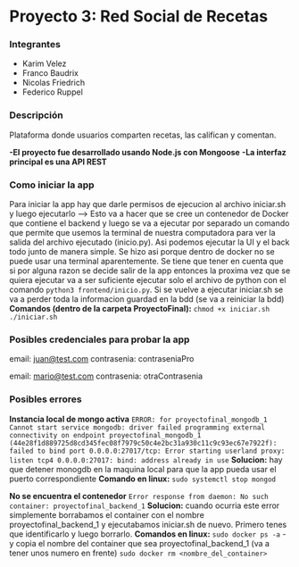 # Proyecto 3: Red Social de Recetas

### Integrantes
- Karim Velez
- Franco Baudrix
- Nicolas Friedrich
- Federico Ruppel

### Descripción
Plataforma donde usuarios comparten recetas, las califican y comentan.

**-El proyecto fue desarrollado usando Node.js con Mongoose**
**-La interfaz principal es una API REST**

### Como iniciar la app
Para iniciar la app hay que darle permisos de ejecucion al archivo iniciar.sh y luego ejecutarlo --> Esto va a hacer que se cree un contenedor de Docker que contiene el backend y luego se va a ejecutar por separado un comando que permite que usemos la terminal de nuestra computadora para ver la salida del archivo ejecutado (inicio.py). Asi podemos ejecutar la UI y el back todo junto de manera simple. Se hizo asi porque dentro de docker no se puede usar una terminal aparentemente.
Se tiene que tener en cuenta que si por alguna razon se decide salir de la app entonces la proxima vez que se quiera ejecutar va a
ser suficiente ejecutar solo el archivo de python con el comando ```python3 frontend/inicio.py```. Si se vuelve a ejecutar iniciar.sh se va a perder toda la informacion guardad en la bdd (se va a reiniciar la bdd)
**Comandos (dentro de la carpeta ProyectoFinal):**
```chmod +x iniciar.sh```
```./iniciar.sh```

### Posibles credenciales para probar la app
email: juan@test.com
contrasenia: contraseniaPro

email: mario@test.com
contrasenia: otraContrasenia

### Posibles errores

**Instancia local de mongo activa**
```ERROR: for proyectofinal_mongodb_1  Cannot start service mongodb: driver failed programming external connectivity on endpoint proyectofinal_mongodb_1 (44e28f1d889725d8cd345fec08f7979c50c4e2bc31a930c11c9c93ec67e7922f): failed to bind port 0.0.0.0:27017/tcp: Error starting userland proxy: listen tcp4 0.0.0.0:27017: bind: address already in use```
**Solucion:** hay que detener monogdb en la maquina local para que la app pueda usar el puerto correspondiente
**Comando en linux:** ```sudo systemctl stop mongod```

**No se encuentra el contenedor**
```Error response from daemon: No such container: proyectofinal_backend_1```
**Solucion:** cuando ocurria este error simplemente borrabamos el container con el nombre proyectofinal_backend_1 y ejecutabamos iniciar.sh de nuevo. Primero tenes que identificarlo y luego borrarlo.
**Comandos en linux:** 
```sudo docker ps -a``` - y copia el nombre del container que sea proyectofinal_backend_1 (va a tener unos numero en frente)
```sudo docker rm <nombre_del_container>```

